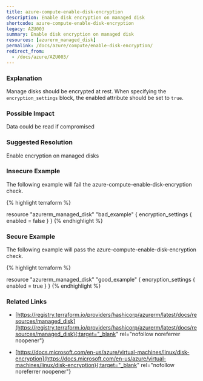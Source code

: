 ```yaml
---
title: azure-compute-enable-disk-encryption
description: Enable disk encryption on managed disk
shortcode: azure-compute-enable-disk-encryption
legacy: AZU003
summary: Enable disk encryption on managed disk 
resources: [azurerm_managed_disk] 
permalink: /docs/azure/compute/enable-disk-encryption/
redirect_from: 
  - /docs/azure/AZU003/
---
```


### Explanation


Manage disks should be encrypted at rest. When specifying the <code>encryption_settings</code> block, the enabled attribute should be set to <code>true</code>.


### Possible Impact
Data could be read if compromised

### Suggested Resolution
Enable encryption on managed disks


### Insecure Example

The following example will fail the azure-compute-enable-disk-encryption check.

{% highlight terraform %}

resource "azurerm_managed_disk" "bad_example" {
	encryption_settings {
		enabled = false
	}
}
{% endhighlight %}



### Secure Example

The following example will pass the azure-compute-enable-disk-encryption check.

{% highlight terraform %}

resource "azurerm_managed_disk" "good_example" {
	encryption_settings {
		enabled = true
	}
}
{% endhighlight %}



### Related Links


- [https://registry.terraform.io/providers/hashicorp/azurerm/latest/docs/resources/managed_disk](https://registry.terraform.io/providers/hashicorp/azurerm/latest/docs/resources/managed_disk){:target="_blank" rel="nofollow noreferrer noopener"}

- [https://docs.microsoft.com/en-us/azure/virtual-machines/linux/disk-encryption](https://docs.microsoft.com/en-us/azure/virtual-machines/linux/disk-encryption){:target="_blank" rel="nofollow noreferrer noopener"}


